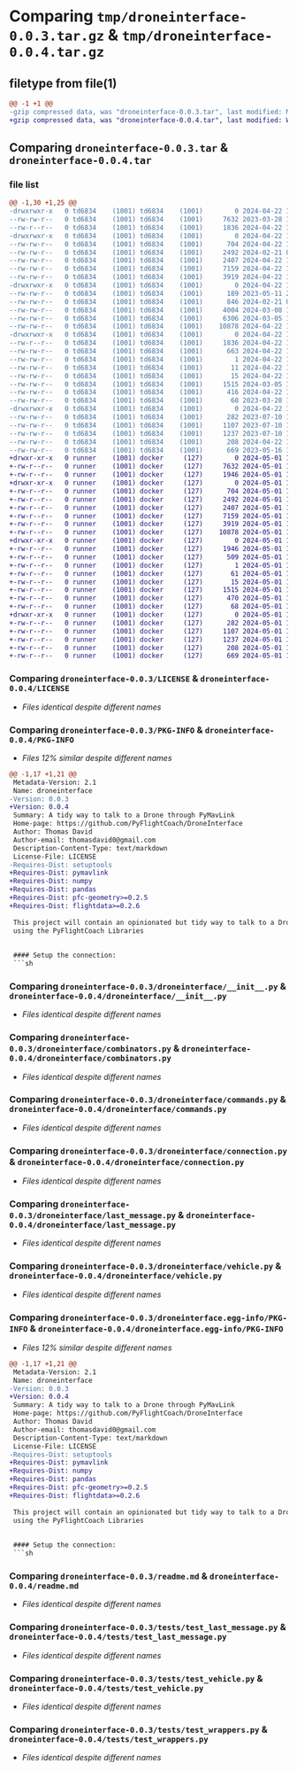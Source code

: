 # Comparing `tmp/droneinterface-0.0.3.tar.gz` & `tmp/droneinterface-0.0.4.tar.gz`

## filetype from file(1)

```diff
@@ -1 +1 @@
-gzip compressed data, was "droneinterface-0.0.3.tar", last modified: Mon Apr 22 17:19:20 2024, max compression
+gzip compressed data, was "droneinterface-0.0.4.tar", last modified: Wed May  1 10:00:26 2024, max compression
```

## Comparing `droneinterface-0.0.3.tar` & `droneinterface-0.0.4.tar`

### file list

```diff
@@ -1,30 +1,25 @@
-drwxrwxr-x   0 td6834    (1001) td6834    (1001)        0 2024-04-22 17:19:20.105490 droneinterface-0.0.3/
--rw-rw-r--   0 td6834    (1001) td6834    (1001)     7632 2023-03-28 16:01:29.000000 droneinterface-0.0.3/LICENSE
--rw-r--r--   0 td6834    (1001) td6834    (1001)     1836 2024-04-22 17:19:20.105490 droneinterface-0.0.3/PKG-INFO
-drwxrwxr-x   0 td6834    (1001) td6834    (1001)        0 2024-04-22 17:19:20.101490 droneinterface-0.0.3/droneinterface/
--rw-rw-r--   0 td6834    (1001) td6834    (1001)      704 2024-04-22 17:18:42.000000 droneinterface-0.0.3/droneinterface/__init__.py
--rw-rw-r--   0 td6834    (1001) td6834    (1001)     2492 2024-02-21 07:30:26.000000 droneinterface-0.0.3/droneinterface/combinators.py
--rw-rw-r--   0 td6834    (1001) td6834    (1001)     2407 2024-04-22 17:18:42.000000 droneinterface-0.0.3/droneinterface/commands.py
--rw-rw-r--   0 td6834    (1001) td6834    (1001)     7159 2024-04-22 17:18:42.000000 droneinterface-0.0.3/droneinterface/connection.py
--rw-rw-r--   0 td6834    (1001) td6834    (1001)     3919 2024-04-22 17:18:42.000000 droneinterface-0.0.3/droneinterface/last_message.py
-drwxrwxr-x   0 td6834    (1001) td6834    (1001)        0 2024-04-22 17:19:20.105490 droneinterface-0.0.3/droneinterface/messages/
--rw-rw-r--   0 td6834    (1001) td6834    (1001)      189 2023-05-11 22:39:42.000000 droneinterface-0.0.3/droneinterface/messages/__init__.py
--rw-rw-r--   0 td6834    (1001) td6834    (1001)      846 2024-02-21 07:30:26.000000 droneinterface-0.0.3/droneinterface/messages/definitions.py
--rw-rw-r--   0 td6834    (1001) td6834    (1001)     4004 2024-03-08 18:07:10.000000 droneinterface-0.0.3/droneinterface/messages/wrapper_factory.py
--rw-rw-r--   0 td6834    (1001) td6834    (1001)     6306 2024-03-05 18:26:25.000000 droneinterface-0.0.3/droneinterface/messages/wrappers.py
--rw-rw-r--   0 td6834    (1001) td6834    (1001)    10878 2024-04-22 17:18:42.000000 droneinterface-0.0.3/droneinterface/vehicle.py
-drwxrwxr-x   0 td6834    (1001) td6834    (1001)        0 2024-04-22 17:19:20.101490 droneinterface-0.0.3/droneinterface.egg-info/
--rw-r--r--   0 td6834    (1001) td6834    (1001)     1836 2024-04-22 17:19:19.000000 droneinterface-0.0.3/droneinterface.egg-info/PKG-INFO
--rw-rw-r--   0 td6834    (1001) td6834    (1001)      663 2024-04-22 17:19:20.000000 droneinterface-0.0.3/droneinterface.egg-info/SOURCES.txt
--rw-rw-r--   0 td6834    (1001) td6834    (1001)        1 2024-04-22 17:19:19.000000 droneinterface-0.0.3/droneinterface.egg-info/dependency_links.txt
--rw-rw-r--   0 td6834    (1001) td6834    (1001)       11 2024-04-22 17:19:19.000000 droneinterface-0.0.3/droneinterface.egg-info/requires.txt
--rw-rw-r--   0 td6834    (1001) td6834    (1001)       15 2024-04-22 17:19:19.000000 droneinterface-0.0.3/droneinterface.egg-info/top_level.txt
--rw-rw-r--   0 td6834    (1001) td6834    (1001)     1515 2024-03-05 19:34:08.000000 droneinterface-0.0.3/readme.md
--rw-rw-r--   0 td6834    (1001) td6834    (1001)      416 2024-04-22 17:19:20.105490 droneinterface-0.0.3/setup.cfg
--rw-rw-r--   0 td6834    (1001) td6834    (1001)       68 2023-03-28 16:01:29.000000 droneinterface-0.0.3/setup.py
-drwxrwxr-x   0 td6834    (1001) td6834    (1001)        0 2024-04-22 17:19:20.105490 droneinterface-0.0.3/tests/
--rw-rw-r--   0 td6834    (1001) td6834    (1001)      282 2023-07-10 13:20:08.000000 droneinterface-0.0.3/tests/test_connection.py
--rw-rw-r--   0 td6834    (1001) td6834    (1001)     1107 2023-07-10 13:20:08.000000 droneinterface-0.0.3/tests/test_last_message.py
--rw-rw-r--   0 td6834    (1001) td6834    (1001)     1237 2023-07-10 13:20:08.000000 droneinterface-0.0.3/tests/test_vehicle.py
--rw-rw-r--   0 td6834    (1001) td6834    (1001)      208 2024-04-22 17:18:42.000000 droneinterface-0.0.3/tests/test_wp.py
--rw-rw-r--   0 td6834    (1001) td6834    (1001)      669 2023-05-16 13:27:55.000000 droneinterface-0.0.3/tests/test_wrappers.py
+drwxr-xr-x   0 runner    (1001) docker     (127)        0 2024-05-01 10:00:26.759963 droneinterface-0.0.4/
+-rw-r--r--   0 runner    (1001) docker     (127)     7632 2024-05-01 10:00:00.000000 droneinterface-0.0.4/LICENSE
+-rw-r--r--   0 runner    (1001) docker     (127)     1946 2024-05-01 10:00:26.759963 droneinterface-0.0.4/PKG-INFO
+drwxr-xr-x   0 runner    (1001) docker     (127)        0 2024-05-01 10:00:26.759963 droneinterface-0.0.4/droneinterface/
+-rw-r--r--   0 runner    (1001) docker     (127)      704 2024-05-01 10:00:00.000000 droneinterface-0.0.4/droneinterface/__init__.py
+-rw-r--r--   0 runner    (1001) docker     (127)     2492 2024-05-01 10:00:00.000000 droneinterface-0.0.4/droneinterface/combinators.py
+-rw-r--r--   0 runner    (1001) docker     (127)     2407 2024-05-01 10:00:00.000000 droneinterface-0.0.4/droneinterface/commands.py
+-rw-r--r--   0 runner    (1001) docker     (127)     7159 2024-05-01 10:00:00.000000 droneinterface-0.0.4/droneinterface/connection.py
+-rw-r--r--   0 runner    (1001) docker     (127)     3919 2024-05-01 10:00:00.000000 droneinterface-0.0.4/droneinterface/last_message.py
+-rw-r--r--   0 runner    (1001) docker     (127)    10878 2024-05-01 10:00:00.000000 droneinterface-0.0.4/droneinterface/vehicle.py
+drwxr-xr-x   0 runner    (1001) docker     (127)        0 2024-05-01 10:00:26.759963 droneinterface-0.0.4/droneinterface.egg-info/
+-rw-r--r--   0 runner    (1001) docker     (127)     1946 2024-05-01 10:00:26.000000 droneinterface-0.0.4/droneinterface.egg-info/PKG-INFO
+-rw-r--r--   0 runner    (1001) docker     (127)      509 2024-05-01 10:00:26.000000 droneinterface-0.0.4/droneinterface.egg-info/SOURCES.txt
+-rw-r--r--   0 runner    (1001) docker     (127)        1 2024-05-01 10:00:26.000000 droneinterface-0.0.4/droneinterface.egg-info/dependency_links.txt
+-rw-r--r--   0 runner    (1001) docker     (127)       61 2024-05-01 10:00:26.000000 droneinterface-0.0.4/droneinterface.egg-info/requires.txt
+-rw-r--r--   0 runner    (1001) docker     (127)       15 2024-05-01 10:00:26.000000 droneinterface-0.0.4/droneinterface.egg-info/top_level.txt
+-rw-r--r--   0 runner    (1001) docker     (127)     1515 2024-05-01 10:00:00.000000 droneinterface-0.0.4/readme.md
+-rw-r--r--   0 runner    (1001) docker     (127)      470 2024-05-01 10:00:26.759963 droneinterface-0.0.4/setup.cfg
+-rw-r--r--   0 runner    (1001) docker     (127)       68 2024-05-01 10:00:00.000000 droneinterface-0.0.4/setup.py
+drwxr-xr-x   0 runner    (1001) docker     (127)        0 2024-05-01 10:00:26.759963 droneinterface-0.0.4/tests/
+-rw-r--r--   0 runner    (1001) docker     (127)      282 2024-05-01 10:00:00.000000 droneinterface-0.0.4/tests/test_connection.py
+-rw-r--r--   0 runner    (1001) docker     (127)     1107 2024-05-01 10:00:00.000000 droneinterface-0.0.4/tests/test_last_message.py
+-rw-r--r--   0 runner    (1001) docker     (127)     1237 2024-05-01 10:00:00.000000 droneinterface-0.0.4/tests/test_vehicle.py
+-rw-r--r--   0 runner    (1001) docker     (127)      208 2024-05-01 10:00:00.000000 droneinterface-0.0.4/tests/test_wp.py
+-rw-r--r--   0 runner    (1001) docker     (127)      669 2024-05-01 10:00:00.000000 droneinterface-0.0.4/tests/test_wrappers.py
```

### Comparing `droneinterface-0.0.3/LICENSE` & `droneinterface-0.0.4/LICENSE`

 * *Files identical despite different names*

### Comparing `droneinterface-0.0.3/PKG-INFO` & `droneinterface-0.0.4/PKG-INFO`

 * *Files 12% similar despite different names*

```diff
@@ -1,17 +1,21 @@
 Metadata-Version: 2.1
 Name: droneinterface
-Version: 0.0.3
+Version: 0.0.4
 Summary: A tidy way to talk to a Drone through PyMavLink
 Home-page: https://github.com/PyFlightCoach/DroneInterface
 Author: Thomas David
 Author-email: thomasdavid0@gmail.com
 Description-Content-Type: text/markdown
 License-File: LICENSE
-Requires-Dist: setuptools
+Requires-Dist: pymavlink
+Requires-Dist: numpy
+Requires-Dist: pandas
+Requires-Dist: pfc-geometry>=0.2.5
+Requires-Dist: flightdata>=0.2.6
 
 This project will contain an opinionated but tidy way to talk to a Drone through PyMavLink 
 using the PyFlightCoach Libraries
 
 
 #### Setup the connection:
 ```sh
```

### Comparing `droneinterface-0.0.3/droneinterface/__init__.py` & `droneinterface-0.0.4/droneinterface/__init__.py`

 * *Files identical despite different names*

### Comparing `droneinterface-0.0.3/droneinterface/combinators.py` & `droneinterface-0.0.4/droneinterface/combinators.py`

 * *Files identical despite different names*

### Comparing `droneinterface-0.0.3/droneinterface/commands.py` & `droneinterface-0.0.4/droneinterface/commands.py`

 * *Files identical despite different names*

### Comparing `droneinterface-0.0.3/droneinterface/connection.py` & `droneinterface-0.0.4/droneinterface/connection.py`

 * *Files identical despite different names*

### Comparing `droneinterface-0.0.3/droneinterface/last_message.py` & `droneinterface-0.0.4/droneinterface/last_message.py`

 * *Files identical despite different names*

### Comparing `droneinterface-0.0.3/droneinterface/vehicle.py` & `droneinterface-0.0.4/droneinterface/vehicle.py`

 * *Files identical despite different names*

### Comparing `droneinterface-0.0.3/droneinterface.egg-info/PKG-INFO` & `droneinterface-0.0.4/droneinterface.egg-info/PKG-INFO`

 * *Files 12% similar despite different names*

```diff
@@ -1,17 +1,21 @@
 Metadata-Version: 2.1
 Name: droneinterface
-Version: 0.0.3
+Version: 0.0.4
 Summary: A tidy way to talk to a Drone through PyMavLink
 Home-page: https://github.com/PyFlightCoach/DroneInterface
 Author: Thomas David
 Author-email: thomasdavid0@gmail.com
 Description-Content-Type: text/markdown
 License-File: LICENSE
-Requires-Dist: setuptools
+Requires-Dist: pymavlink
+Requires-Dist: numpy
+Requires-Dist: pandas
+Requires-Dist: pfc-geometry>=0.2.5
+Requires-Dist: flightdata>=0.2.6
 
 This project will contain an opinionated but tidy way to talk to a Drone through PyMavLink 
 using the PyFlightCoach Libraries
 
 
 #### Setup the connection:
 ```sh
```

### Comparing `droneinterface-0.0.3/readme.md` & `droneinterface-0.0.4/readme.md`

 * *Files identical despite different names*

### Comparing `droneinterface-0.0.3/tests/test_last_message.py` & `droneinterface-0.0.4/tests/test_last_message.py`

 * *Files identical despite different names*

### Comparing `droneinterface-0.0.3/tests/test_vehicle.py` & `droneinterface-0.0.4/tests/test_vehicle.py`

 * *Files identical despite different names*

### Comparing `droneinterface-0.0.3/tests/test_wrappers.py` & `droneinterface-0.0.4/tests/test_wrappers.py`

 * *Files identical despite different names*

